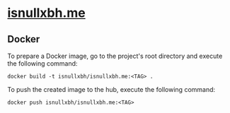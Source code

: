 # [isnullxbh.me](https://isnullxbh.me)

## Docker

To prepare a Docker image, go to the project's root directory and execute the
following command:

```shell
docker build -t isnullxbh/isnullxbh.me:<TAG> .
```

To push the created image to the hub, execute the following command:

```shell
docker push isnullxbh/isnullxbh.me:<TAG>
```
